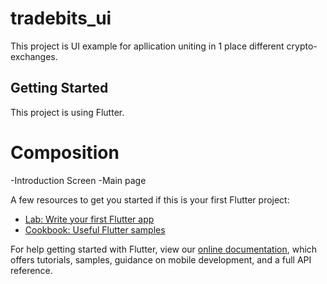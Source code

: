 # tradebits_ui

This project is UI example for apllication uniting in 1 place different crypto-exchanges.

## Getting Started

This project is using Flutter.

# Composition

-Introduction Screen
-Main page

A few resources to get you started if this is your first Flutter project:

- [Lab: Write your first Flutter app](https://flutter.dev/docs/get-started/codelab)
- [Cookbook: Useful Flutter samples](https://flutter.dev/docs/cookbook)

For help getting started with Flutter, view our
[online documentation](https://flutter.dev/docs), which offers tutorials,
samples, guidance on mobile development, and a full API reference.
